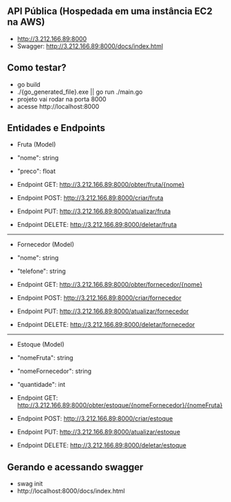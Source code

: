 ## API Pública (Hospedada em uma instância EC2 na AWS)

- http://3.212.166.89:8000
- Swagger: http://3.212.166.89:8000/docs/index.html

## Como testar?

- go build
- ./{go_generated_file}.exe || go run ./main.go
- projeto vai rodar na porta 8000
- acesse http://localhost:8000

## Entidades e Endpoints

- Fruta (Model)
- "nome": string
- "preco": float

- Endpoint GET: http://3.212.166.89:8000/obter/fruta/{nome}
- Endpoint POST: http://3.212.166.89:8000/criar/fruta
- Endpoint PUT: http://3.212.166.89:8000/atualizar/fruta
- Endpoint DELETE: http://3.212.166.89:8000/deletar/fruta
----------------------------------------------------------------------
- Fornecedor (Model)
- "nome": string
- "telefone": string

- Endpoint GET: http://3.212.166.89:8000/obter/fornecedor/{nome}
- Endpoint POST: http://3.212.166.89:8000/criar/fornecedor
- Endpoint PUT: http://3.212.166.89:8000/atualizar/fornecedor
- Endpoint DELETE: http://3.212.166.89:8000/deletar/fornecedor
----------------------------------------------------------------------
- Estoque (Model)
- "nomeFruta": string
- "nomeFornecedor": string
- "quantidade": int

- Endpoint GET: http://3.212.166.89:8000/obter/estoque/{nomeFornecedor}/{nomeFruta}
- Endpoint POST: http://3.212.166.89:8000/criar/estoque
- Endpoint PUT: http://3.212.166.89:8000/atualizar/estoque
- Endpoint DELETE: http://3.212.166.89:8000/deletar/estoque

## Gerando e acessando swagger

- swag init
- http://localhost:8000/docs/index.html
